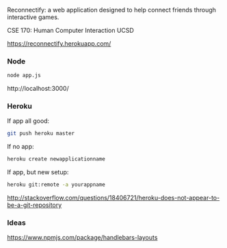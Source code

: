 Reconnectify: a web application designed to help connect friends through interactive games.

CSE 170: Human Computer Interaction
UCSD

https://reconnectify.herokuapp.com/


### Node
``` bash
node app.js
```
http://localhost:3000/


### Heroku
If app all good:
``` bash
git push heroku master
```

If no app:
``` bash
heroku create newapplicationname
```

If app, but new setup:
``` bash
heroku git:remote -a yourappname
```
http://stackoverflow.com/questions/18406721/heroku-does-not-appear-to-be-a-git-repository

### Ideas
https://www.npmjs.com/package/handlebars-layouts